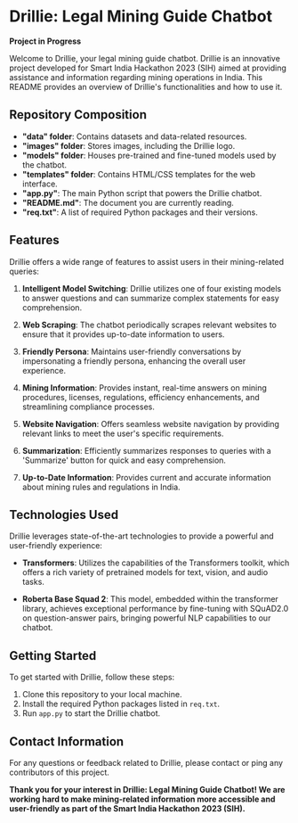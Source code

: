 # Drillie: Legal Mining Guide Chatbot

**Project in Progress**

Welcome to Drillie, your legal mining guide chatbot. Drillie is an innovative project developed for Smart India Hackathon 2023 (SIH) aimed at providing assistance and information regarding mining operations in India. This README provides an overview of Drillie's functionalities and how to use it.

## Repository Composition

- **"data" folder**: Contains datasets and data-related resources.
- **"images" folder**: Stores images, including the Drillie logo.
- **"models" folder**: Houses pre-trained and fine-tuned models used by the chatbot.
- **"templates" folder**: Contains HTML/CSS templates for the web interface.
- **"app.py"**: The main Python script that powers the Drillie chatbot.
- **"README.md"**: The document you are currently reading.
- **"req.txt"**: A list of required Python packages and their versions.

## Features

Drillie offers a wide range of features to assist users in their mining-related queries:

1. **Intelligent Model Switching**: Drillie utilizes one of four existing models to answer questions and can summarize complex statements for easy comprehension.

2. **Web Scraping**: The chatbot periodically scrapes relevant websites to ensure that it provides up-to-date information to users.

3. **Friendly Persona**: Maintains user-friendly conversations by impersonating a friendly persona, enhancing the overall user experience.

4. **Mining Information**: Provides instant, real-time answers on mining procedures, licenses, regulations, efficiency enhancements, and streamlining compliance processes.

5. **Website Navigation**: Offers seamless website navigation by providing relevant links to meet the user's specific requirements.

6. **Summarization**: Efficiently summarizes responses to queries with a 'Summarize' button for quick and easy comprehension.

7. **Up-to-Date Information**: Provides current and accurate information about mining rules and regulations in India.

## Technologies Used

Drillie leverages state-of-the-art technologies to provide a powerful and user-friendly experience:

- **Transformers**: Utilizes the capabilities of the Transformers toolkit, which offers a rich variety of pretrained models for text, vision, and audio tasks.

- **Roberta Base Squad 2**: This model, embedded within the transformer library, achieves exceptional performance by fine-tuning with SQuAD2.0 on question-answer pairs, bringing powerful NLP capabilities to our chatbot.

## Getting Started

To get started with Drillie, follow these steps:

1. Clone this repository to your local machine.
2. Install the required Python packages listed in `req.txt`.
3. Run `app.py` to start the Drillie chatbot.

## Contact Information

For any questions or feedback related to Drillie, please contact or ping any contributors of this project.

**Thank you for your interest in Drillie: Legal Mining Guide Chatbot! We are working hard to make mining-related information more accessible and user-friendly as part of the Smart India Hackathon 2023 (SIH).**
